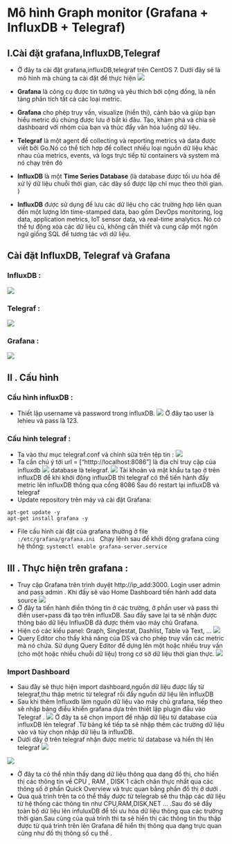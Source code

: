# Mô hình Graph monitor (Grafana + InfluxDB + Telegraf)
## I.Cài đặt grafana,InfluxDB,Telegraf
- Ở đây ta cài đặt grafana,influxDB,telegraf trên CentOS 7. Dưới đây sẽ là mô hình mà chúng ta cài đặt để thực hiện 
![](images/mohinh.png)

- **Grafana** là công cụ được tin tưởng và yêu thích bởi cộng đồng, là nền tảng phân tích tất cả các loại metric.
- **Grafana** cho phép truy vấn, visualize (hiển thị), cảnh báo và giúp bạn hiểu metric dù chúng được lưu ở bất kì đâu. Tạo, khám phá và chia sẻ dashboard với nhóm của bạn và thúc đẩy văn hóa luồng dữ liệu.
- **Telegraf** là một agent để collecting và reporting metrics và data được viết bởi Go.Nó có thể tích hợp để collect nhiều loại nguồn dữ liệu khác nhau của metrics, events, và logs trực tiếp từ containers và system mà nó chạy trên đó
- **InfluxDB** là một **Time Series Database** (là database được tối ưu hóa để xử lý dữ liệu chuỗi thời gian, các dãy số được lập chỉ mục theo thời gian. )
- **InfluxDB** được sử dụng để lưu các dữ liệu cho các trường hợp liên quan đến một lượng lớn time-stamped data, bao gồm DevOps monitoring, log data, application metrics, IoT sensor data, và real-time analytics. Nó có thể tự động xóa các dữ liệu cũ, không cần thiết và cung cấp một ngôn ngữ giống SQL để tương tác với dữ liệu.

## Cài đặt InfluxDB, Telegraf và Grafana
### InfluxDB :
![](images/infludb.png)
### Telegraf :
![](images/telegraf.png)
### Grafana :
![](images/grafana.png)

## II . Cấu hình

### Cấu hình influxDB :
- Thiết lập username và password trong influxDB. 
![](images/influxDB.1.png)
Ở đây tạo user là lehieu và pass là 123.

### Cấu hình telegraf :
- Ta vào thư mục telegraf.conf và chỉnh sửa trên tệp tin :
![](images/telegraf.1.png)
- Ta cần chú ý tới url =  [“htttp://localhost:8086”] là địa chỉ truy cập của influxdb
![](images/telegraf.2.png)
database là telegraf.
![](images/telegraf.3.png)
Tài khoản và mật khẩu ta tạo ở trên influxDB để khi khởi động influxDB thì telegraf có thể tiến hành đấy metric lên influxDB thông qua cổng 8086
Sau đó restart lại influxDB và telegraf
- Update repository trên máy và cài đặt Grafana:
```
apt-get update -y
apt-get install grafana -y
```
- File cấu hình cài đặt của grafana thường ở file `:/etc/grafana/grafana.ini `
Chạy lệnh sau để khởi động grafana cùng hệ thống:
`systemctl enable grafana-server.service`
## III . Thực hiện trên grafana :
- Truy cập Grafana trên trình duyệt http://ip_add:3000. Login user admin and pass admin .
Khi đấy sẽ vào Home Dashboard tiến hành add data source
![](images/grafana.1.png)
- Ở đây ta tiến hành điền thông tin ở các trường, ở phần user và pass thì điền user+pass đã tạo trên influxDB. Sau đấy save lại ta sẽ nhận được thông báo dữ liệu InfluxDB đã được thêm vào máy chủ Grafana.
- Hiện có các kiểu panel: Graph, Singlestat, Dashlist, Table và Text, …
![](images/grafana.5.png)
- Query Editor cho thấy khả năng của DS và cho phép truy vấn các metric mà nó chứa. Sử dụng Query Editor để dựng lên một hoặc nhiều truy vấn (cho một hoặc nhiều chuỗi dữ liệu) trong cơ sở dữ liệu thời gian thực.
![](images/grafana.6.png)
### Import Dashboard
- Sau đây sẽ thực hiện import dashboard,nguồn dữ liệu được lấy từ telegraf,thu thập metric từ telegraf rồi đẩy nguồn dữ liệu lên influxDB
- Sau khi thêm Influxdb làm nguồn dữ liệu vào máy chủ grafana, tiếp theo sẽ nhập bảng điều khiển grafana dựa trên thiết lập plugin đầu vào Telegraf .
![](images/grafana.2.png)
Ở đây ta sẽ chọn import để nhập dữ liệu từ database của influxDB lên telegraf .Từ bảng kế tiếp ta sẽ nhập thêm các trường dữ liệu vào và tùy chọn nhập dữ liệu là influxDB.
- Dưới dây ở trên telegraf nhận được metric từ database và hiển thị lên telegraf
![](images/grafana.3.png)

![](images/grafana.4.png)
- Ở đây ta có thể nhìn thấy dạng dữ liệu thông qua dạng đồ thị, cho hiển thị các thông tin về CPU , RAM , DISK 1 cách chân thực nhất qua các thông số ở phần Quick Overview và trực quan bằng phần đồ thị ở dưới .
- Qua quá trình trên ta có thể thấy được từ telegrab sẽ thu thập các dữ liệu từ hệ thống các thông tin như CPU,RAM,DISK,NET … .Sau đó sẽ đẩy toàn bộ dữ liệu lên infuluxDB để tối ưu hóa dữ liệu thông qua các trường thời gian.Sau cùng của quá trình thì ta sẽ hiển thị các thông tin thu thập được từ quá trình trên lên Grafana để hiển thị thông qua dạng trực quan cũng như đồ thị thông số cụ thể .



